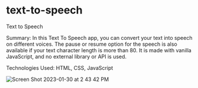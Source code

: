 # text-to-speech

Text to Speech

Summary: In this Text To Speech app, you can convert your text into speech on different voices. The pause or resume option for the speech is also available if your text character length is more than 80. It is made with vanilla JavaScript, and no external library or API is used.

Technologies Used: HTML, CSS, JavaScript

![Screen Shot 2023-01-30 at 2 43 42 PM](https://user-images.githubusercontent.com/97071278/215579548-3ce66024-794b-480f-87d6-25ab166adc2f.png)
